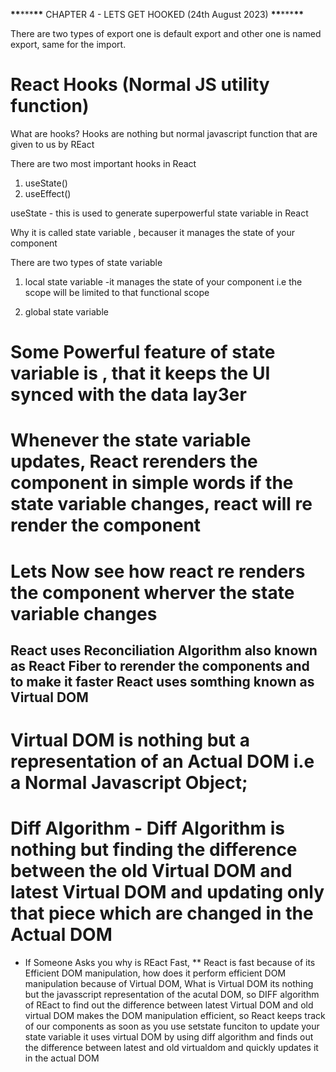 **\*\***\*\*\***\*\*** CHAPTER 4 - LETS GET HOOKED (24th August 2023) **\*\***\*\*\***\*\***

There are two types of export one is default export and other one is named export, same for the import.

# React Hooks (Normal JS utility function)

What are hooks?
Hooks are nothing but normal javascript function that are given to us by REact

There are two most important hooks in React

1. useState()
2. useEffect()

useState - this is used to generate superpowerful state variable in React

Why it is called state variable , becauser it manages the state of your component

There are two types of state variable

1. local state variable -it manages the state of your component i.e the scope will be limited to that functional scope

2. global state variable

# Some Powerful feature of state variable is , that it keeps the UI synced with the data lay3er

# Whenever the state variable updates, React rerenders the component in simple words if the state variable changes, react will re render the component

# Lets Now see how react re renders the component wherver the state variable changes

## React uses Reconciliation Algorithm also known as React Fiber to rerender the components and to make it faster React uses somthing known as Virtual DOM

# Virtual DOM is nothing but a representation of an Actual DOM i.e a Normal Javascript Object;

# Diff Algorithm - Diff Algorithm is nothing but finding the difference between the old Virtual DOM and latest Virtual DOM and updating only that piece which are changed in the Actual DOM

- If Someone Asks you why is REact Fast,
  \*\* React is fast because of its Efficient DOM manipulation, how does it perform efficient DOM manipulation because of Virtual DOM, What is Virtual DOM its nothing but the javasscript representation of the acutal DOM, so DIFF algorithm of REact to find out the difference between latest Virtual DOM and old virtual DOM makes the DOM manipulation efficient, so React keeps track of our components as soon as you use setstate funciton to update your state variable it uses virtual DOM by using diff algorithm and finds out the difference between latest and old virtualdom and quickly updates it in the actual DOM
